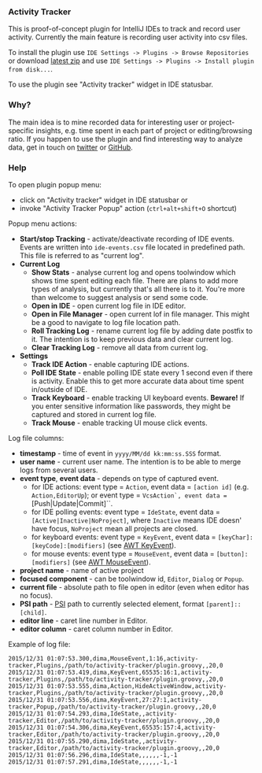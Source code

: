 ### Activity Tracker
This is proof-of-concept plugin for IntelliJ IDEs to track and record user activity.
Currently the main feature is recording user activity into csv files.

To install the plugin use ``IDE Settings -> Plugins -> Browse Repositories``
or download [latest zip](https://github.com/dkandalov/activity-tracker/blob/master/activity-tracker-plugin.zip)
and use ``IDE Settings -> Plugins -> Install plugin from disk...``.

To use the plugin see "Activity tracker" widget in IDE statusbar.


### Why?
The main idea is to mine recorded data for interesting user or project-specific insights,
e.g. time spent in each part of project or editing/browsing ratio.
If you happen to use the plugin and find interesting way to analyze data, get in touch on
[twitter](https://twitter.com/dmitrykandalov) or [GitHub](https://github.com/dkandalov/activity-tracker/issues).


### Help
To open plugin popup menu:
 - click on "Activity tracker" widget in IDE statusbar or
 - invoke "Activity Tracker Popup" action (``ctrl+alt+shift+O`` shortcut)

Popup menu actions:
 - **Start/stop Tracking** - activate/deactivate recording of IDE events.
 Events are written into ``ide-events.csv`` file located in predefined path.
 This file is referred to as "current log".
 - **Current Log**
    - **Show Stats** - analyse current log and opens toolwindow which shows time spent editing each file.
		There are plans to add more types of analysis, but currently that's all there is to it.
		You're more than welcome to suggest analysis or send some code.
    - **Open in IDE** - open current log file in IDE editor.
    - **Open in File Manager** - open current lof in file manager.
        This might be a good to navigate to log file location path.
    - **Roll Tracking Log** - rename current log file by adding date postfix to it.
        The intention is to keep previous data and clear current log.
    - **Clear Tracking Log** - remove all data from current log.
 - **Settings**
    - **Track IDE Action** - enable capturing IDE actions.
    - **Poll IDE State** - enable polling IDE state every 1 second even if there is activity.
        Enable this to get more accurate data about time spent in/outside of IDE.
    - **Track Keyboard** - enable tracking UI keyboard events. **Beware!**
        If you enter sensitive information like passwords, they might be captured and stored in current log file.
    - **Track Mouse** - enable tracking UI mouse click events.


Log file columns:
 - **timestamp** - time of event in ``yyyy/MM/dd kk:mm:ss.SSS`` format.
 - **user name** - current user name. The intention is to be able to merge logs from several users.
 - **event type**, **event data** - depends on type of captured event.
    - for IDE actions: event type = ``Action``, event data = ``[action id]`` (e.g. ``Action,EditorUp``);
                       or event type = ``VcsAction`, event data = ``[Push|Update|Commit]``.
    - for IDE polling events: event type = ``IdeState``, event data = ``[Active|Inactive|NoProject]``,
      where ``Inactive`` means IDE doesn' have focus, ``NoProject`` mean all projects are closed.
    - for keyboard events: event type = ``KeyEvent``, event data = ``[keyChar]:[keyCode]:[modifiers]``
      (see [AWT KeyEvent](https://docs.oracle.com/javase/7/docs/api/java/awt/event/KeyEvent.html)).
    - for mouse events: event type = ``MouseEvent``, event data = ``[button]:[modifiers]``
      (see [AWT MouseEvent](https://docs.oracle.com/javase/7/docs/api/java/awt/event/MouseEvent.html)).
 - **project name** - name of active project
 - **focused component** - can be toolwindow id, ``Editor``, ``Dialog`` or ``Popup``.
 - **current file** - absolute path to file open in editor (even when editor has no focus).
 - **PSI path** - [PSI](http://www.jetbrains.org/intellij/sdk/docs/basics/architectural_overview/psi_elements.html)
                  path to currently selected element, format ``[parent]::[child]``.
 - **editor line** - caret line number in Editor.
 - **editor column** - caret column number in Editor.


Example of log file:
```
2015/12/31 01:07:53.300,dima,MouseEvent,1:16,activity-tracker,Plugins,/path/to/activity-tracker/plugin.groovy,,20,0
2015/12/31 01:07:53.419,dima,KeyEvent,65535:16:1,activity-tracker,Plugins,/path/to/activity-tracker/plugin.groovy,,20,0
2015/12/31 01:07:53.555,dima,Action,HideActiveWindow,activity-tracker,Plugins,/path/to/activity-tracker/plugin.groovy,,20,0
2015/12/31 01:07:53.556,dima,KeyEvent,27:27:1,activity-tracker,Popup,/path/to/activity-tracker/plugin.groovy,,20,0
2015/12/31 01:07:54.293,dima,IdeState,,activity-tracker,Editor,/path/to/activity-tracker/plugin.groovy,,20,0
2015/12/31 01:07:54.306,dima,KeyEvent,65535:157:4,activity-tracker,Editor,/path/to/activity-tracker/plugin.groovy,,20,0
2015/12/31 01:07:55.290,dima,IdeState,,activity-tracker,Editor,/path/to/activity-tracker/plugin.groovy,,20,0
2015/12/31 01:07:56.296,dima,IdeState,,,,,,-1,-1
2015/12/31 01:07:57.291,dima,IdeState,,,,,,-1,-1
```